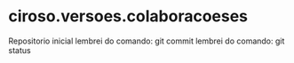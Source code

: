 # ciroso.versoes.colaboracoeses
Repositorio inicial
lembrei do comando: git commit
lembrei do comando: git status